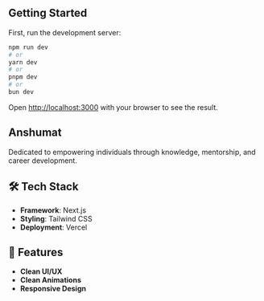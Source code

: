 ## Getting Started

First, run the development server:

```bash
npm run dev
# or
yarn dev
# or
pnpm dev
# or
bun dev
```

Open [http://localhost:3000](http://localhost:3000) with your browser to see the result.

## Anshumat

Dedicated to empowering individuals through knowledge, mentorship, and career development.

## 🛠️ Tech Stack

- **Framework**: Next.js
- **Styling**: Tailwind CSS
- **Deployment**: Vercel

## 🚀 Features

- **Clean UI/UX**
- **Clean Animations**
- **Responsive Design**
